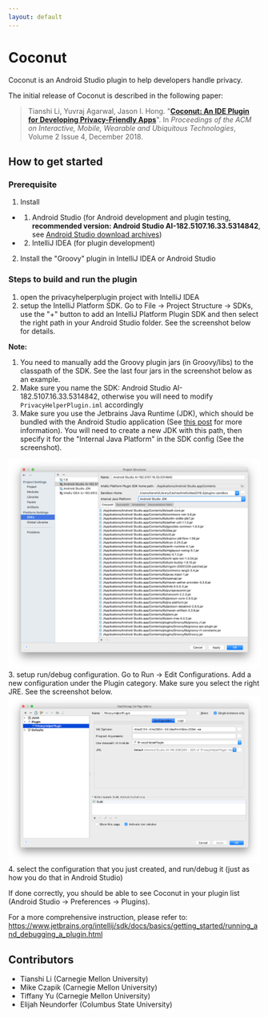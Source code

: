 ```yaml
---
layout: default
---
```

# Coconut

Coconut is an Android Studio plugin to help developers handle privacy.

The initial release of Coconut is described in the following paper:
>Tianshi Li, Yuvraj Agarwal, Jason I. Hong.
>"[**Coconut: An IDE Plugin for Developing Privacy-Friendly Apps**](https://dl.acm.org/citation.cfm?doid=3301777.3287056)".
>In _Proceedings of the ACM on Interactive, Mobile, Wearable and Ubiquitous Technologies_, Volume 2 Issue 4, December 2018.


How to get started
------------------

### Prerequisite
1. Install
- 1) Android Studio (for Android development and plugin testing, **recommended version: Android Studio AI-182.5107.16.33.5314842**, see [Android Studio download archives](https://developer.android.com/studio/archive))
- 2) IntelliJ IDEA (for plugin development)
2. Install the "Groovy" plugin in IntelliJ IDEA or Android Studio

### Steps to build and run the plugin
1. open the privacyhelperplugin project with IntelliJ IDEA
2. setup the IntelliJ Platform SDK. Go to File -> Project Structure -> SDKs, use the "+" button to add an IntelliJ Platform Plugin SDK and then select the right path in your Android Studio folder. See the screenshot below for details.

**Note:**
1. You need to manually add the Groovy plugin jars (in Groovy/libs) to the classpath of the SDK. See the last four jars in the screenshot below as an example.
2. Make sure you name the SDK: Android Studio AI-182.5107.16.33.5314842, otherwise you will need to modify ``PrivacyHelperPlugin.iml`` accordingly
3. Make sure you use the Jetbrains Java Runtime (JDK), which should be bundled with the Android Studio application (See [this post](https://intellij-support.jetbrains.com/hc/en-us/articles/206544879) for more information). You will need to create a new JDK with this path, then specify it for the "Internal Java Platform" in the SDK config (See the screenshot).

![How to set up Android Studio SDK](/assets/img/androidstudiosdks.png)
3. setup run/debug configuration. Go to Run -> Edit Configurations. Add a new configuration under the Plugin category. Make sure you select the right JRE. See the screenshot below.
![How to set up run/build configuration](/assets/img/runconfigurations.png)
4. select the configuration that you just created, and run/debug it (just as how you do that in Android Studio)

If done correctly, you should be able to see Coconut in your plugin list (Android Studio -> Preferences -> Plugins).

For a more comprehensive instruction, please refer to: https://www.jetbrains.org/intellij/sdk/docs/basics/getting_started/running_and_debugging_a_plugin.html 

Contributors
------------
* Tianshi Li (Carnegie Mellon University)
* Mike Czapik (Carnegie Mellon University)
* Tiffany Yu (Carnegie Mellon University)
* Elijah Neundorfer (Columbus State University)
